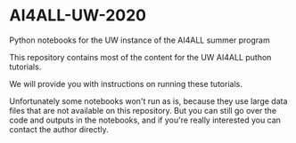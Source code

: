 # AI4ALL-UW-2020
Python notebooks for the UW instance of the AI4ALL summer program

This repository contains most of the content for the UW AI4ALL puthon tutorials.

We will provide you with instructions on running these tutorials.

Unfortunately some notebooks won't run as is, because they use large data files that are not available on this repository. But you can still go over the code and outputs in the notebooks, and if you're really interested you can contact the author directly.
